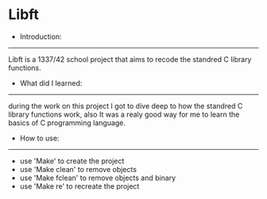 Libft
=====

* Introduction:
---------------
  Libft is a 1337/42 school project that aims to recode the standred C library functions.

* What did I learned:
----------------------
  during the work on this project I got to dive deep to how the standred C library functions work, also It was a realy good way for me to learn the basics   of C programming language.

* How to use:
-------------
- use 'Make' to create the project
- use 'Make clean' to remove objects
- use 'Make fclean' to remove objects and binary
- use 'Make re' to recreate the project
